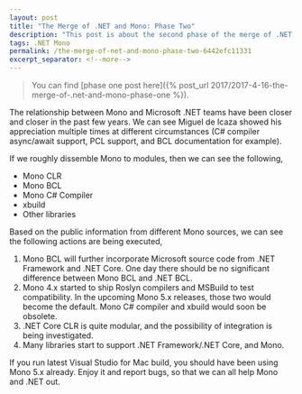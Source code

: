 ```yaml
---
layout: post
title: "The Merge of .NET and Mono: Phase Two"
description: "This post is about the second phase of the merge of .NET and Mono."
tags: .NET Mono
permalink: /the-merge-of-net-and-mono-phase-two-6442efc11331
excerpt_separator: <!--more-->
---
```


> You can find [phase one post here]({% post_url 2017/2017-4-16-the-merge-of-.net-and-mono-phase-one %}).

The relationship between Mono and Microsoft .NET teams have been closer and closer in the past few years. We can see Miguel de Icaza showed his appreciation multiple times at different circumstances (C# compiler async/await support, PCL support, and BCL documentation for example).

<!--more-->

If we roughly dissemble Mono to modules, then we can see the following,

- Mono CLR
- Mono BCL
- Mono C# Compiler
- xbuild
- Other libraries

Based on the public information from different Mono sources, we can see the following actions are being executed,

1. Mono BCL will further incorporate Microsoft source code from .NET Framework and .NET Core. One day there should be no significant difference between Mono BCL and .NET BCL.
1. Mono 4.x started to ship Roslyn compilers and MSBuild to test compatibility. In the upcoming Mono 5.x releases, those two would become the default. Mono C# compiler and xbuild would soon be obsolete.
1. .NET Core CLR is quite modular, and the possibility of integration is being investigated.
1. Many libraries start to support .NET Framework/.NET Core, and Mono.

If you run latest Visual Studio for Mac build, you should have been using Mono 5.x already. Enjoy it and report bugs, so that we can all help Mono and .NET out.
